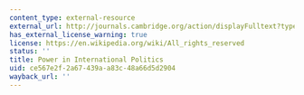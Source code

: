 ```yaml
---
content_type: external-resource
external_url: http://journals.cambridge.org/action/displayFulltext?type=1&fid=278384&jid=INO&volumeId=59&issueId=01&aid=278382
has_external_license_warning: true
license: https://en.wikipedia.org/wiki/All_rights_reserved
status: ''
title: Power in International Politics
uid: ce567e2f-2a67-439a-a83c-48a66d5d2904
wayback_url: ''
---
```

